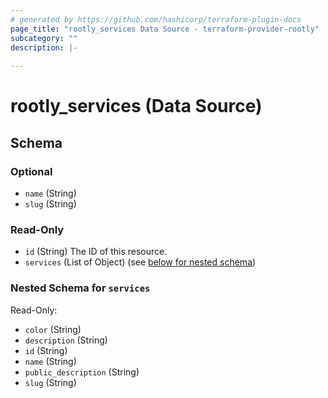 ```yaml
---
# generated by https://github.com/hashicorp/terraform-plugin-docs
page_title: "rootly_services Data Source - terraform-provider-rootly"
subcategory: ""
description: |-
  
---
```


# rootly_services (Data Source)





<!-- schema generated by tfplugindocs -->
## Schema

### Optional

- `name` (String)
- `slug` (String)

### Read-Only

- `id` (String) The ID of this resource.
- `services` (List of Object) (see [below for nested schema](#nestedatt--services))

<a id="nestedatt--services"></a>
### Nested Schema for `services`

Read-Only:

- `color` (String)
- `description` (String)
- `id` (String)
- `name` (String)
- `public_description` (String)
- `slug` (String)


